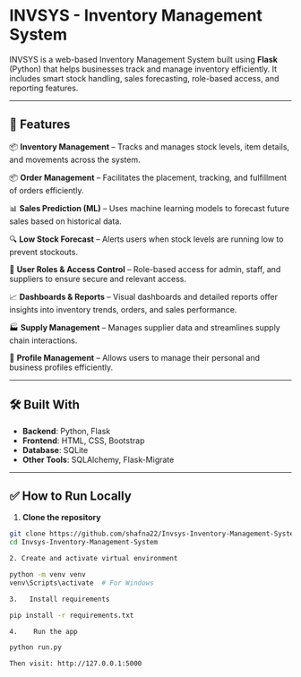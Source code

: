 # INVSYS - Inventory Management System

INVSYS is a web-based Inventory Management System built using **Flask** (Python) that helps businesses track and manage inventory efficiently. It includes smart stock handling, sales forecasting, role-based access, and reporting features.

---

## 🚀 Features

📦 **Inventory Management** – Tracks and manages stock levels, item details, and movements across the system.

📦 **Order Management** – Facilitates the placement, tracking, and fulfillment of orders efficiently.

📊 **Sales Prediction (ML)** – Uses machine learning models to forecast future sales based on historical data.

🔍 **Low Stock Forecast** – Alerts users when stock levels are running low to prevent stockouts.

👤 **User Roles & Access Control** – Role-based access for admin, staff, and suppliers to ensure secure and relevant access.

📈 **Dashboards & Reports** – Visual dashboards and detailed reports offer insights into inventory trends, orders, and sales performance.

🏭 **Supply Management** – Manages supplier data and streamlines supply chain interactions.

📝 **Profile Management** – Allows users to manage their personal and business profiles efficiently.

---

## 🛠️ Built With

- **Backend**: Python, Flask
- **Frontend**: HTML, CSS, Bootstrap
- **Database**: SQLite
- **Other Tools**: SQLAlchemy, Flask-Migrate

---

## ✅ How to Run Locally

1. **Clone the repository**

```bash
git clone https://github.com/shafna22/Invsys-Inventory-Management-System.git
cd Invsys-Inventory-Management-System

2. Create and activate virtual environment

python -m venv venv
venv\Scripts\activate  # For Windows

3.   Install requirements

pip install -r requirements.txt

4.    Run the app

python run.py

Then visit: http://127.0.0.1:5000